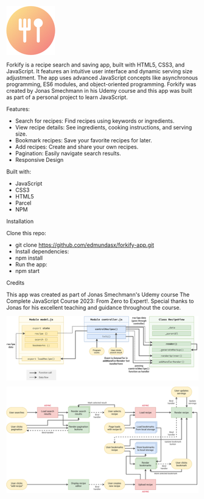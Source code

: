 ![logo](favicon.png)


Forkify is a recipe search and saving app, built with HTML5, CSS3, and JavaScript. It features an intuitive user interface and dynamic serving size adjustment. The app uses advanced JavaScript concepts like asynchronous programming, ES6 modules, and object-oriented programming. Forkify was created by Jonas Smechmann in his Udemy course and this app was built as part of a personal project to learn JavaScript.

Features:

*   Search for recipes: Find recipes using keywords or ingredients.
*   View recipe details: See ingredients, cooking instructions, and serving size.
*   Bookmark recipes: Save your favorite recipes for later.
*   Add recipes: Create and share your own recipes.
*   Pagination: Easily navigate search results.
*   Responsive Design

Built with:

*   JavaScript
*   CSS3
*   HTML5
*   Parcel
*   NPM

Installation

Clone this repo:

*   git clone https://github.com/edmundasx/forkify-app.git
*   Install dependencies:
*   npm install
*   Run the app:
*   npm start

Credits

This app was created as part of Jonas Smechmann's Udemy course The Complete JavaScript Course 2023: From Zero to Expert!. Special thanks to Jonas for his excellent teaching and guidance throughout the course.

![alt text](pic.png)

![alt text](pic2.png)
